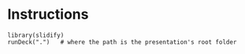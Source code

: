 # Instructions

```{r}
library(slidify)
runDeck(".")   # where the path is the presentation's root folder
```
